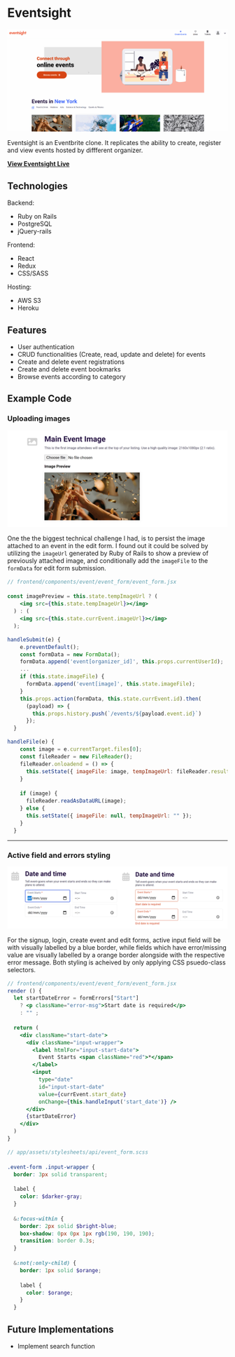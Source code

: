 # Eventsight

![splash](app/assets/images/eventsight.gif)

Eventsight is an Eventbrite clone. It replicates the ability to create, register and view events hosted by diffferent organizer. 

[**View Eventsight Live**](https://eventsight.herokuapp.com/)

## Technologies

Backend:
- Ruby on Rails
- PostgreSQL
- jQuery-rails

Frontend:
- React
- Redux
- CSS/SASS

Hosting:
- AWS S3
- Heroku

## Features

- User authentication
- CRUD functionalities (Create, read, update and delete) for events
- Create and delete event registrations
- Create and delete event bookmarks
- Browse events according to category

## Example Code

### Uploading images

![image upload](readme_images/readme_4.png)

One the the biggest technical challenge I had, is to persist the image attached to an event in the edit form. I found out it could be solved by utilizing the `imageUrl` generated by Ruby of Rails to show a preview of previously attached image, and conditionally add the `imageFile` to the `formData` for edit form submission.

```jsx
// frontend/components/event/event_form/event_form.jsx

const imagePreview = this.state.tempImageUrl ? (
    <img src={this.state.tempImageUrl}></img>
  ) : (
    <img src={this.state.currEvent.imageUrl}></img>
  );
```

```jsx
handleSubmit(e) {
    e.preventDefault();
    const formData = new FormData();
    formData.append('event[organizer_id]', this.props.currentUserId);
    ...
    if (this.state.imageFile) {
      formData.append('event[image]', this.state.imageFile);
    } 
    this.props.action(formData, this.state.currEvent.id).then(
      (payload) => {
        this.props.history.push(`/events/${payload.event.id}`)
      });
  }
```

```jsx
handleFile(e) {
    const image = e.currentTarget.files[0];
    const fileReader = new FileReader();
    fileReader.onloadend = () => {
      this.setState({ imageFile: image, tempImageUrl: fileReader.result })
    }

    if (image) {
      fileReader.readAsDataURL(image);
    } else {
      this.setState({ imageFile: null, tempImageUrl: "" });
    }
  }
```

---
### Active field and errors styling

![error rendering](readme_images/readme_5.png)

For the signup, login, create event and edit forms, active input field will be with visually labelled by a blue border, while fields which have error/missing value are visually labelled by a orange border alongside with the respective error message. Both styling is acheived by only applying CSS psuedo-class selectors.

```jsx
// frontend/components/event/event_form/event_form.jsx
render () {
  let startDateError = formErrors["Start"] 
    ? <p className="error-msg">Start date is required</p> 
    : "" ;
    
  return (
    <div className="start-date">
      <div className="input-wrapper">
        <label htmlFor="input-start-date">
          Event Starts <span className="red">*</span>
        </label>
        <input 
          type="date"
          id="input-start-date"
          value={currEvent.start_date}
          onChange={this.handleInput('start_date')} />
      </div>
      {startDateError}
    </div>
  )
}
```

```scss
// app/assets/stylesheets/api/event_form.scss

.event-form .input-wrapper {
  border: 3px solid transparent;

  label {
    color: $darker-gray;
  }

  &:focus-within {
    border: 2px solid $bright-blue;
    box-shadow: 0px 0px 1px rgb(190, 190, 190);
    transition: border 0.3s;
  }

  &:not(:only-child) {
    border: 1px solid $orange;
  
    label {
      color: $orange;
    }
  }
```

## Future Implementations

- Implement search function